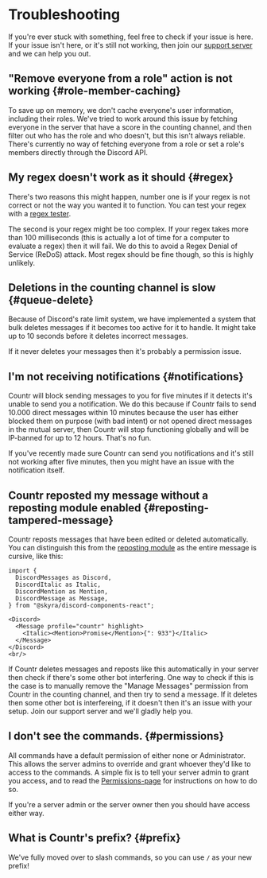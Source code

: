 # Troubleshooting

If you're ever stuck with something, feel free to check if your issue is here. If your issue isn't here, or it's still not working, then join our [support server](https://promise.solutions/discord) and we can help you out.


## "Remove everyone from a role" action is not working {#role-member-caching}

To save up on memory, we don't cache everyone's user information, including their roles. We've tried to work around this issue by fetching everyone in the server that have a score in the counting channel, and then filter out who has the role and who doesn't, but this isn't always reliable. There's currently no way of fetching everyone from a role or set a role's members directly through the Discord API.


## My regex doesn't work as it should {#regex}

There's two reasons this might happen, number one is if your regex is not correct or not the way you wanted it to function. You can test your regex with a [regex tester](01-features/03-regex-filters.md#test).

The second is your regex might be too complex. If your regex takes more than 100 milliseconds (this is actually a lot of time for a computer to evaluate a regex) then it will fail. We do this to avoid a Regex Denial of Service (ReDoS) attack. Most regex should be fine though, so this is highly unlikely.


## Deletions in the counting channel is slow {#queue-delete}

Because of Discord's rate limit system, we have implemented a system that bulk deletes messages if it becomes too active for it to handle. It might take up to 10 seconds before it deletes incorrect messages.

If it never deletes your messages then it's probably a permission issue.


## I'm not receiving notifications {#notifications}

Countr will block sending messages to you for five minutes if it detects it's unable to send you a notification. We do this because if Countr fails to send 10.000 direct messages within 10 minutes because the user has either blocked them on purpose (with bad intent) or not opened direct messages in the mutual server, then Countr will stop functioning globally and will be IP-banned for up to 12 hours. That's no fun.

If you've recently made sure Countr can send you notifications and it's still not working after five minutes, then you might have an issue with the notification itself.


## Countr reposted my message without a reposting module enabled {#reposting-tampered-message}

Countr reposts messages that have been edited or deleted automatically. You can distinguish this from the [reposting module](01-features/02-modules/03-reposting.md) as the entire message is cursive, like this:

```mdx-code-block
import {
  DiscordMessages as Discord,
  DiscordItalic as Italic,
  DiscordMention as Mention,
  DiscordMessage as Message,
} from "@skyra/discord-components-react";

<Discord>
  <Message profile="countr" highlight>
    <Italic><Mention>Promise</Mention>{": 933"}</Italic>
  </Message>
</Discord>
<br/>
```

If Countr deletes messages and reposts like this automatically in your server then check if there's some other bot interfering. One way to check if this is the case is to manually remove the "Manage Messages" permission from Countr in the counting channel, and then try to send a message. If it deletes then some other bot is interfereing, if it doesn't then it's an issue with your setup. Join our support server and we'll gladly help you.


## I don't see the commands. {#permissions}

All commands have a default permission of either none or Administrator. This allows the server admins to override and grant whoever they'd like to access to the commands. A simple fix is to tell your server admin to grant you access, and to read the [Permissions-page](./02-permissions.md) for instructions on how to do so.

If you're a server admin or the server owner then you should have access either way.


## What is Countr's prefix? {#prefix}

We've fully moved over to slash commands, so you can use `/` as your new prefix!
